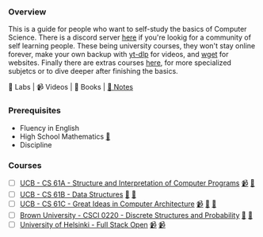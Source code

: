### Overview

This is a guide for people who want to self-study the basics of Computer Science. There is a discord server [here](https://discord.gg/8kTaMrKS) if you're lookig for a community of self learning people. These being university courses, they won't stay online forever, make your own backup with [yt-dlp](https://github.com/yt-dlp/yt-dlp) for videos, and [wget](https://www.gnu.org/software/wget/) for websites. Finally there are extras courses [here](https://github.com/Lesabotsy/bootcamp/blob/main/extras-courses.md), for more specialized subjetcs or to dive deeper after finishing the basics.

🥼 Labs | 📹 Videos | 📕 Books | [📝 Notes](https://github.com/Lesabotsy/bootcamp/blob/main/notes.md)

### Prerequisites

- Fluency in English
- High School Mathematics [📕](https://www.cambridge.org/highereducation/books/maths-a-students-survival-guide/D12E61923C2E86012D1D430BE5737AE0#overview)
- Discipline

### Courses

- [ ] [UCB - CS 61A - Structure and Interpretation of Computer Programs](https://inst.eecs.berkeley.edu/~cs61a/fa22/) [📹](https://www.youtube.com/playlist?list=PL8dPuuaLjXtNlUrzyH5r6jN9ulIgZBpdo) [📝](https://github.com/lesabotsy/bootcamp/blob/main/notes.md#cs-61a)
- [ ] [UCB - CS 61B - Data Structures](https://sp21.datastructur.es/) [🥼](https://github.com/orgs/Berkeley-CS61B/repositories) [📝](https://github.com/lesabotsy/bootcamp/blob/main/notes.md#cs-61b)
- [ ] [UCB - CS 61C - Great Ideas in Computer Architecture](https://inst.eecs.berkeley.edu/~cs61c/fa22/) [📹](https://www.bilibili.com/video/BV1Se411c766/) [🥼](https://github.com/orgs/61c-teach/repositories) [📕](https://shop.elsevier.com/books/computer-organization-and-design-risc-v-edition/patterson/978-0-12-820331-6)
- [ ] [Brown University - CSCI 0220 - Discrete Structures and Probability](https://cs22.io/) [📕](https://www.cengage.uk/c/discrete-mathematics-with-applications-metric-edition-5e-epp/9780357114087/) [📕](https://www.mheducation.com/highered/product/discrete-mathematics-applications-rosen/M9781259676512.html)
- [ ] [University of Helsinki - Full Stack Open](https://fullstackopen.com/en/) [📹](https://www.youtube.com/playlist?list=PLVAxjdyIU8_xVHCKW7bgAF7VaTSqC4p_1) [📹](https://www.youtube.com/playlist?list=PLQZgTbQP8RhZW9j9HfEWuqq_IoE6tIhtD)
